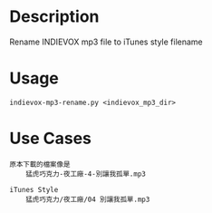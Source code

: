 # Description
Rename INDIEVOX mp3 file to iTunes style filename

# Usage
    indievox-mp3-rename.py <indievox_mp3_dir>

# Use Cases
    原本下載的檔案像是
        猛虎巧克力-夜工廠-4-別讓我孤單.mp3

    iTunes Style
        猛虎巧克力/夜工廠/04 別讓我孤單.mp3
